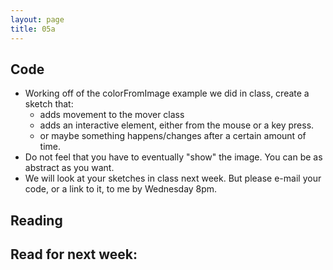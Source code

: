 ```yaml
---
layout: page
title: 05a
---
```


## Code
- Working off of the colorFromImage example we did in class, create a sketch that:
    - adds movement to the mover class
    - adds an interactive element, either from the mouse or a key press.
    - or maybe something happens/changes after a certain amount of time.
- Do not feel that you have to eventually "show" the image. You can be as abstract as you want.
- We will look at your sketches in class next week. But please e-mail your code, or a link to it, to me by Wednesday 8pm.


## Reading
Read for next week:
-
